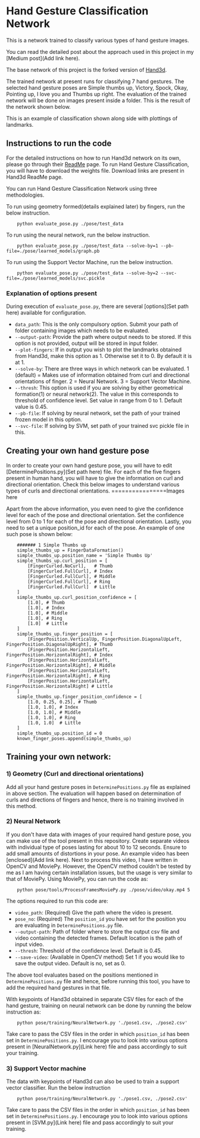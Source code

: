 # Hand Gesture Classification Network

This is a network trained to classify various types of hand gesture images.

You can read the detailed post about the approach used in this project in my [Medium post](Add link here).

The base network of this project is the forked version of [Hand3d](https://github.com/lmb-freiburg/hand3d). 

The trained network at present runs for classifying 7 hand gestures. The selected hand gesture poses are Simple thumbs up, Victory, Spock, Okay, Pointing up, I love you and Thumbs up right. The evaluation of the trained network will be done on images present inside a folder. This is the result of the network shown below.

This is an example of classification shown along side with plottings of landmarks.

## Instructions to run the code
For the detailed instructions on how to run Hand3d network on its own, please go through their [ReadMe](https://github.com/lmb-freiburg/hand3d) page. To run Hand Gesture Classification, you will have to download the weights file. Download links are present in Hand3d ReadMe page.

You can run Hand Gesture Classification Network using three methodologies. 

To run using geometry formed(details explained later) by fingers, run the below instruction.

		python evaluate_pose.py ./pose/test_data

To run using the neural network, run the below instruction.

		python evaluate_pose.py ./pose/test_data --solve-by=1 --pb-file=./pose/learned_models/graph.pb

To run using the Support Vector Machine, run the below instruction.

		python evaluate_pose.py ./pose/test_data --solve-by=2 --svc-file=./pose/learned_models/svc.pickle

### Explanation of options present
During execution of `evaluate_pose.py`, there are several [options](Set path here) available for configuration.
- `data_path`: This is the only compulsory option. Submit your path of folder containing images which needs to be evaluated.
- `--output-path`: Provide the path where output needs to be stored. If this option is not provided, output will be stored in input folder.
- `--plot-fingers`: If in output you wish to plot the landmarks obtained from Hand3d, make this option as 1. Otherwise set it to 0. By default it is at 1.
- `--solve-by`: There are three ways in which network can be evaluated. 1 (default) = Makes use of information obtained from curl and directional orientations of finger. 2 = Neural Network. 3 = Support Vector Machine.
- `--thresh`: This option is used if you are solving by either geometrical formation(1) or neural network(2). The value in this corresponds to threshold of confidence level. Set value in range from 0 to 1. Default value is 0.45.
- `--pb-file`: If solving by neural network, set the path of your trained frozen model in this option.
- `--svc-file`: If solving by SVM, set path of your trained svc pickle file in this.

## Creating your own hand gesture pose
In order to create your own hand gesture pose, you will have to edit [DeterminePositions.py](Set path here) file. For each of the five fingers present in human hand, you will have to give the information on curl and directional orientation. Check this below images to understand various types of curls and directional orientations.
================Images here

Apart from the above information, you even need to give the confidence level for each of the pose and directional orientation. Set the confidence level from 0 to 1 for each of the pose and directional orientation. Lastly, you need to set a unique position_id for each of the pose. An example of one such pose is shown below:

        ####### 1 Simple Thumbs up
        simple_thumbs_up = FingerDataFormation()
        simple_thumbs_up.position_name = 'Simple Thumbs Up'
        simple_thumbs_up.curl_position = [
            [FingerCurled.NoCurl],   # Thumb
            [FingerCurled.FullCurl], # Index
            [FingerCurled.FullCurl], # Middle
            [FingerCurled.FullCurl], # Ring
            [FingerCurled.FullCurl]  # Little
        ]
        simple_thumbs_up.curl_position_confidence = [
            [1.0], # Thumb
            [1.0], # Index
            [1.0], # Middle
            [1.0], # Ring
            [1.0]  # Little
        ]
        simple_thumbs_up.finger_position = [
            [FingerPosition.VerticalUp, FingerPosition.DiagonalUpLeft, FingerPosition.DiagonalUpRight], # Thumb
            [FingerPosition.HorizontalLeft, FingerPosition.HorizontalRight], # Index
            [FingerPosition.HorizontalLeft, FingerPosition.HorizontalRight], # Middle
            [FingerPosition.HorizontalLeft, FingerPosition.HorizontalRight], # Ring
            [FingerPosition.HorizontalLeft, FingerPosition.HorizontalRight] # Little
        ]
        simple_thumbs_up.finger_position_confidence = [
            [1.0, 0.25, 0.25], # Thumb
            [1.0, 1.0], # Index
            [1.0, 1.0], # Middle
            [1.0, 1.0], # Ring
            [1.0, 1.0]  # Little
        ]
        simple_thumbs_up.position_id = 0
        known_finger_poses.append(simple_thumbs_up)

## Training your own network:
### 1) Geometry (Curl and directional orientations)
Add all your hand gesture poses in `DeterminePositions.py` file as explained in above section. The evaluation will happen based on determination of curls and directions of fingers and hence, there is no training involved in this method. 

### 2) Neural Network
If you don't have data with images of your required hand gesture pose, you can make use of the tool present in this repository. Create separate videos with individual type of poses lasting for about 10 to 12 seconds. Ensure to add small amounts of distortions in your pose. An example video has been [enclosed](Add link here). Next to process this video, I have written in OpenCV and MoviePy. However, the OpenCV method couldn't be tested by me as I am having certain installation issues, but the usage is very similar to that of MoviePy. Using MoviePy, you can run the code as:

		python pose/tools/ProcessFramesMoviePy.py ./pose/video/okay.mp4 5 
The options required to run this code are:
- `video_path`: (Required) Give the path where the video is present.
- `pose_no`: (Required) The `position_id` you have set for the position you are evaluating in `DeterminePositions.py` file. 
- `--output-path`: Path of folder where to store the output csv file and video containing the detected frames. Default location is the path of input video.
- `--thresh`: Threshold of the confidence level. Default is 0.45.
- `--save-video`: (Available in OpenCV method) Set 1 if you would like to save the output video. Default is no, set as 0.

The above tool evaluates based on the positions mentioned in `DeterminePositions.py` file and hence, before running this tool, you have to add the required hand gestures in that file.

With keypoints of Hand3d obtained in separate CSV files for each of the hand gesture, training on neural network can be done by running the below instruction as:

		python pose/training/NeuralNetwork.py './pose1.csv, ./pose2.csv'
Take care to pass the CSV files in the order in which `position_id` has been set in `DeterminePositions.py`. I encourage you to look into various options present in [NeuralNetwork.py](Link here) file and pass accordingly to suit your training.
 
### 3) Support Vector machine
The data with keypoints of Hand3d can also be used to train a support vector classifier. Run the below instruction

		python pose/training/NeuralNetwork.py './pose1.csv, ./pose2.csv'
Take care to pass the CSV files in the order in which `position_id` has been set in `DeterminePositions.py`. I encourage you to look into various options present in [SVM.py](Link here) file and pass accordingly to suit your training.
